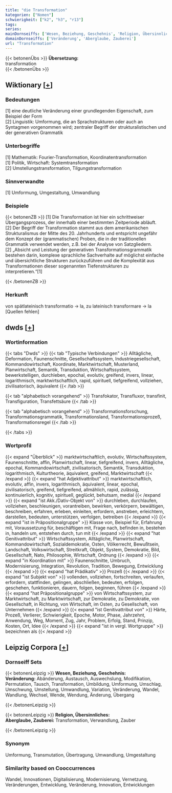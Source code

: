 ```yaml
---
title: "die Transformation"
kategorien: ["Nomen"]
schwierigkeit: ["k2", "h3", "r13"]
tags:
series:
mainDornseiffs: ['Wesen, Beziehung, Geschehnis', 'Religion, Übersinnliches']
domainDornseiffs: ['Veränderung', 'Aberglaube, Zauberei']
url: "Transformation"
---
```


{{< betonenÜbs >}}
**Übersetzung:**  
transformation  
{{< /betonenÜbs >}}

## Wiktionary [[+](https://de.wiktionary.org/wiki/Transformation)]

### Bedeutungen
[1] eine deutliche Veränderung einer grundlegenden Eigenschaft, zum Beispiel der Form  
[2] Linguistik: Umformung, die an Sprachstrukturen oder auch an Syntagmen vorgenommen wird; zentraler Begriff der strukturalistischen und der generativen Grammatik  

### Unterbegriffe
[1] Mathematik: Fourier-Transformation, Koordinatentransformation  
[1] Politik, Wirtschaft: Systemtransformation  
[2] Umstellungstransformation, Tilgungstransformation  

### Sinnverwandte
[1] Umformung, Umgestaltung, Umwandlung  

### Beispiele
{{< betonenZB >}}
[1] Die Transformation ist hier ein schrittweiser Übergangsprozess, der innerhalb einer bestimmten Zeitperiode abläuft.  
[2] Der Begriff der Transformation stammt aus dem amerikanischen Strukturalismus der Mitte des 20. Jahrhunderts und entspricht ungefähr dem Konzept der (grammatischen) Proben, die in der traditionellen Grammatik verwendet werden, z.B. bei der Analyse von Satzgliedern.  
[2] „Absicht und Leistung der generativen Transformationsgrammatik bestehen darin, komplexe sprachliche Sachverhalte auf möglichst einfache und übersichtliche Strukturen zurückzuführen und die Komplexität aus Transformationen dieser sogenannten Tiefenstrukturen zu interpretieren.“[1]  

{{< /betonenZB >}}
### Herkunft
von spätlateinisch transformatio → la, zu lateinisch transformare → la [Quellen fehlen]  



## dwds [[+](https://www.dwds.de/wb/Transformation)]

### Wortinformation
{{< tabs "Dwds" >}}
{{< tab "Typische Verbindungen" >}}
Alltägliche, Deformation, Faunenschnitte, Gesellschaftssystem, Industriegesellschaft, Kommandowirtschaft, Koordinate, Marktwirtschaft, Musterland, Planwirtschaft, Semantik, Transduktion, Wirtschaftssystem, bewerkstelligen, durchleben, epochal, evolutiv, greifend, invers, linear, logarithmisch, marktwirtschaftlich, rapid, spirituell, tiefgreifend, vollziehen, zivilisatorisch, äquivalent
{{< /tab >}}

{{< tab "alphabetisch vorangehend" >}}
Transfokator, Transfluxor, transfinit, Transfiguration, Transfettsäure
{{< /tab >}}

{{< tab "alphabetisch vorangehend" >}}
Transformationsforschung, Transformationsgrammatik, Transformationsland, Transformationsprozeß, Transformationsregel
{{< /tab >}}

{{< /tabs >}}

### Wortprofil
{{< expand "Überblick" >}} marktwirtschaftlich, evolutiv, Wirtschaftssystem, Faunenschnitte, affin, Planwirtschaft, linear, tiefgreifend, invers, Alltägliche, epochal, Kommandowirtschaft, zivilisatorisch, Semantik, Transduktion, logarithmisch, Kulturtheorie, äquivalent, greifend, Marktwirtschaft {{< /expand >}}
{{< expand "hat Adjektivattribut" >}} marktwirtschaftlich, evolutiv, affin, invers, logarithmisch, äquivalent, linear, epochal, zivilisatorisch, greifend, tiefgreifend, allmählich, rapid, zulässig, kontinuierlich, kognitiv, spirituell, geglückt, behutsam, medial {{< /expand >}}
{{< expand "ist Akk./Dativ-Objekt von" >}} durchleben, durchlaufen, vollziehen, beschleunigen, vorantreiben, bewirken, verkörpern, bewältigen, beschreiben, erfahren, erleben, einleiten, erfordern, anstreben, erleichtern, darstellen, bedeuten, unterstützen, verfolgen, betreiben {{< /expand >}}
{{< expand "ist in Präpositionalgruppe" >}} Klasse von, Beispiel für, Erfahrung mit, Voraussetzung für, beschäftigen mit, Frage nach, befinden in, bestehen in, handeln um, entstehen durch, tun mit {{< /expand >}}
{{< expand "hat Genitivattribut" >}} Wirtschaftssystem, Alltägliche, Planwirtschaft, Kommandowirtschaft, Sozialdemokratie, Osten, Völkerrecht, Bewußtsein, Landschaft, Volkswirtschaft, Streitkraft, Objekt, System, Demokratie, Bild, Gesellschaft, Nato, Philosophie, Wirtschaft, Ordnung {{< /expand >}}
{{< expand "in Koordination mit" >}} Faunenschnitte, Umbruch, Modernisierung, Integration, Revolution, Tradition, Bewegung, Entwicklung {{< /expand >}}
{{< expand "hat Prädikativ" >}} Prozeß {{< /expand >}}
{{< expand "ist Subjekt von" >}} vollenden, vollziehen, fortschreiten, verlaufen, erfordern, stattfinden, gelingen, abschließen, bedeuten, erfolgen, geschehen, funktionieren, dauern, folgen, beginnen, führen {{< /expand >}}
{{< expand "hat Präpositionalgruppe" >}} von Wirtschaftssystem, zur Marktwirtschaft, zu Marktwirtschaft, zur Demokratie, zu Demokratie, von Gesellschaft, in Richtung, von Wirtschaft, im Osten, zu Gesellschaft, von Unternehmen {{< /expand >}}
{{< expand "ist Genitivattribut von" >}} Härte, Prozeß, Verlierer, Schwierigkeit, Epoche, Motor, Phase, Jahrzehnt, Anwendung, Weg, Moment, Zug, Jahr, Problem, Erfolg, Stand, Prinzip, Kosten, Ort, Idee {{< /expand >}}
{{< expand "ist in vergl. Wortgruppe" >}} bezeichnen als {{< /expand >}}

## Leipzig Corpora [[+](https://corpora.uni-leipzig.de/en/res?word=Transformation&corpusId=deu_newscrawl-public_2018)]

### Dornseiff Sets
{{< betonenLeipzig >}}
**Wesen, Beziehung, Geschehnis:**  
**Veränderung:** Abänderung, Austausch, Auswechslung, Modifikation, Permutation, Tausch, Transformation, Umbildung, Umformung, Umschlag, Umschwung, Umstellung, Umwandlung, Variation, Veränderung, Wandel, Wandlung, Wechsel, Wende, Wendung, Änderung, Übergang  

{{< /betonenLeipzig >}}


{{< betonenLeipzig >}}
**Religion, Übersinnliches:**  
**Aberglaube, Zauberei:** Transformation, Verwandlung, Zauber  

{{< /betonenLeipzig >}}

### Synonym
Umformung, Transmutation, Übertragung, Umwandlung, Umgestaltung


### Similarity based on Cooccurrences
Wandel, Innovationen, Digitalisierung, Modernisierung, Vernetzung, Veränderungen, Entwicklung, Veränderung, Innovation, Entwicklungen

